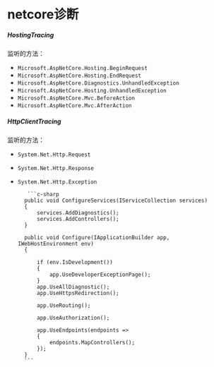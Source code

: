 # netcore诊断
##### *HostingTracing* 
监听的方法：
- `Microsoft.AspNetCore.Hosting.BeginRequest`
- `Microsoft.AspNetCore.Hosting.EndRequest`
- `Microsoft.AspNetCore.Diagnostics.UnhandledException`
- `Microsoft.AspNetCore.Hosting.UnhandledException`
- `Microsoft.AspNetCore.Mvc.BeforeAction`
- `Microsoft.AspNetCore.Mvc.AfterAction`

##### *HttpClientTracing*
监听的方法：
* `System.Net.Http.Request`
* `System.Net.Http.Response`
* `System.Net.Http.Exception` 

         ```c-sharp
        public void ConfigureServices(IServiceCollection services)
        {
            services.AddDiagnostics();
            services.AddControllers();
        }
		   
        public void Configure(IApplicationBuilder app, IWebHostEnvironment env)
        {
    
            if (env.IsDevelopment())
            {
                app.UseDeveloperExceptionPage();
            }
            app.UseAllDiagnostic();
            app.UseHttpsRedirection();

            app.UseRouting();

            app.UseAuthorization();

            app.UseEndpoints(endpoints =>
            {
                endpoints.MapControllers();
            });
        }
		```